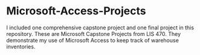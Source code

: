 # Microsoft-Access-Projects
I included one comprehensive capstone project and one final project in this repository.
These are Microsoft Capstone Projects from LIS 470. They demonstrate my use of Microsoft Access to keep track of warehouse inventories.
